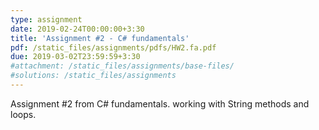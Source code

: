 ```yaml
---
type: assignment
date: 2019-02-24T00:00:00+3:30 
title: 'Assignment #2 - C# fundamentals'
pdf: /static_files/assignments/pdfs/HW2.fa.pdf
due: 2019-03-02T23:59:59+3:30
#attachment: /static_files/assignments/base-files/
#solutions: /static_files/assignments
---
```

Assignment #2 from C# fundamentals. working with String methods and loops.
